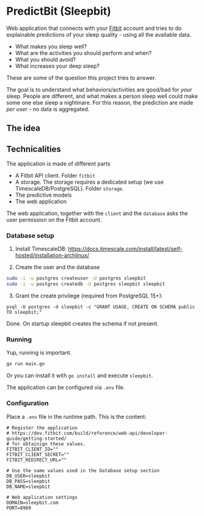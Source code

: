 # PredictBit (Sleepbit)

Web application that connects with your [Fitbit](https://www.fitbit.com/) account and tries to do explainable predictions of your sleep quality - using all the available data.

- What makes you sleep well?
- What are the activities you should perform and when?
- What you should avoid?
- What increases your deep sleep?

These are some of the question this project tries to answer.

The goal is to understand what behaviors/activities are good/bad for *your* sleep. People are different, and what makes a person sleep well could make some one else sleep a nightmare. For this reason, the prediction are made *per user* - no data is aggregated. 

## The idea



## Technicalities

The application is made of different parts

- A Fitbit API client. Folder `fitbit`
- A storage. The storage requires a dedicated setup (we use TimescaleDB/PostgreSQL). Folder `storage`.
- The predictive models
- The web application

The web application, together with the `client` and the `database` asks the user permission on the Fitbit account.

### Database setup

1. Install TimescaleDB: https://docs.timescale.com/install/latest/self-hosted/installation-archlinux/

2. Create the user and the database

```bash
sudo -i -u postgres createuser -U postgres sleepbit
sudo -i -u postgres createdb -U postgres sleepbit sleepbit
```

3. Grant the create privilege (required from PostgreSQL 15+):

```
psql -U postgres -d sleepbit -c "GRANT USAGE, CREATE ON SCHEMA public TO sleepbit;"
```

Done. On startup sleepbit creates the schema if not present.


### Running

Yup, running is important.

```bash
go run main.go
```

Or you can install it with `go install` and execute `sleepbit`.

The application can be configured via `.env` file.

### Configuration

Place a `.env` file in the runtime path. This is the content:

```env
# Register the application
# https://dev.fitbit.com/build/reference/web-api/developer-guide/getting-started/
# for obtainign these values.
FITBIT_CLIENT_ID=""
FITBIT_CLIENT_SECRET=""
FITBIT_REDIRECT_URL=""

# Use the same values used in the Database setup section
DB_USER=sleepbit
DB_PASS=sleepbit
DB_NAME=sleepbit

# Web application settings
DOMAIN=sleepbit.com
PORT=8989
```
